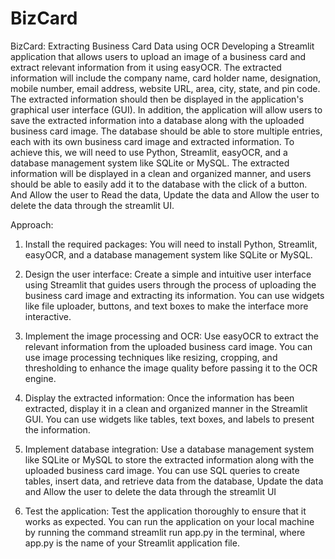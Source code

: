 # BizCard
BizCard: Extracting Business Card Data using OCR
Developing a Streamlit application that allows users to upload an image of a business card and extract relevant information from it using easyOCR. The extracted information will include the company name, card holder name, designation, mobile number, email address, website URL, area, city, state, and pin code. The extracted information should then be displayed in the application's graphical user interface (GUI).
In addition, the application will allow users to save the extracted information into a database along with the uploaded business card image. The database should be
able to store multiple entries, each with its own business card image and extracted information.
To achieve this, we will need to use Python, Streamlit, easyOCR, and a database management system like SQLite or MySQL. The extracted information will be displayed in a clean and organized manner, and users should be able to easily add it to the database with the click of a button. And Allow the user to Read the data,
Update the data and Allow the user to delete the data through the streamlit UI.

Approach:
1. Install the required packages: You will need to install Python, Streamlit, easyOCR, and a database management system like SQLite or MySQL.
2. Design the user interface: Create a simple and intuitive user interface using Streamlit that guides users through the process of uploading the business
card image and extracting its information. You can use widgets like file uploader, buttons, and text boxes to make the interface more interactive.

3. Implement the image processing and OCR: Use easyOCR to extract the relevant information from the uploaded business card image. You can use
image processing techniques like resizing, cropping, and thresholding to enhance the image quality before passing it to the OCR engine.
4. Display the extracted information: Once the information has been extracted, display it in a clean and organized manner in the Streamlit GUI. You can use
widgets like tables, text boxes, and labels to present the information.
5. Implement database integration: Use a database management system like SQLite or MySQL to store the extracted information along with the uploaded
business card image. You can use SQL queries to create tables, insert data, and retrieve data from the database, Update the data and Allow the user to
delete the data through the streamlit UI
6. Test the application: Test the application thoroughly to ensure that it works as expected. You can run the application on your local machine by running the command streamlit run app.py in the terminal, where app.py is the name of your Streamlit application file.
